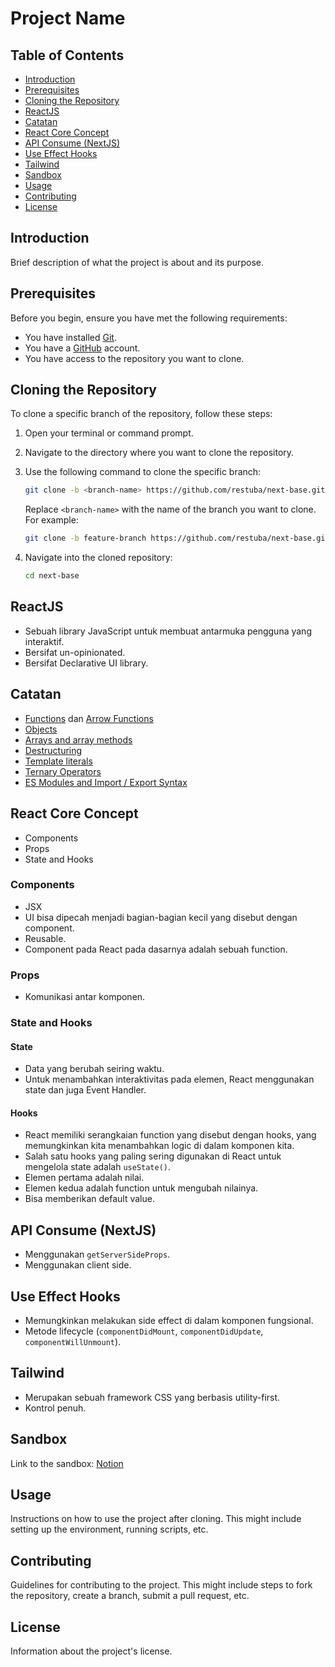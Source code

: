 # Project Name

## Table of Contents

- [Introduction](#introduction)
- [Prerequisites](#prerequisites)
- [Cloning the Repository](#cloning-the-repository)
- [ReactJS](#reactjs)
- [Catatan](#catatan)
- [React Core Concept](#react-core-concept)
- [API Consume (NextJS)](#api-consume-nextjs)
- [Use Effect Hooks](#use-effect-hooks)
- [Tailwind](#tailwind)
- [Sandbox](#sandbox)
- [Usage](#usage)
- [Contributing](#contributing)
- [License](#license)

## Introduction

Brief description of what the project is about and its purpose.

## Prerequisites

Before you begin, ensure you have met the following requirements:

- You have installed [Git](https://git-scm.com/).
- You have a [GitHub](https://github.com/) account.
- You have access to the repository you want to clone.

## Cloning the Repository

To clone a specific branch of the repository, follow these steps:

1. Open your terminal or command prompt.
2. Navigate to the directory where you want to clone the repository.
3. Use the following command to clone the specific branch:

   ```sh
   git clone -b <branch-name> https://github.com/restuba/next-base.git
   ```

   Replace `<branch-name>` with the name of the branch you want to clone. For example:

   ```sh
   git clone -b feature-branch https://github.com/restuba/next-base.git
   ```

4. Navigate into the cloned repository:

   ```sh
   cd next-base
   ```

## ReactJS

- Sebuah library JavaScript untuk membuat antarmuka pengguna yang interaktif.
- Bersifat un-opinionated.
- Bersifat Declarative UI library.

## Catatan

- [Functions](https://developer.mozilla.org/docs/Web/JavaScript/Guide/Functions) dan [Arrow Functions](https://developer.mozilla.org/docs/Web/JavaScript/Reference/Functions/Arrow_functions)
- [Objects](https://developer.mozilla.org/docs/Web/JavaScript/Reference/Global_Objects/Object)
- [Arrays and array methods](https://developer.mozilla.org/docs/Web/JavaScript/Reference/Global_Objects/Array)
- [Destructuring](https://developer.mozilla.org/docs/Web/JavaScript/Reference/Operators/Destructuring_assignment)
- [Template literals](https://developer.mozilla.org/docs/Web/JavaScript/Reference/Template_literals)
- [Ternary Operators](https://developer.mozilla.org/docs/Web/JavaScript/Reference/Operators/Conditional_Operator)
- [ES Modules and Import / Export Syntax](https://developer.mozilla.org/docs/Web/JavaScript/Guide/Modules)

## React Core Concept

- Components
- Props
- State and Hooks

### Components

- JSX
- UI bisa dipecah menjadi bagian-bagian kecil yang disebut dengan component.
- Reusable.
- Component pada React pada dasarnya adalah sebuah function.

### Props

- Komunikasi antar komponen.

### State and Hooks

#### State

- Data yang berubah seiring waktu.
- Untuk menambahkan interaktivitas pada elemen, React menggunakan state dan juga Event Handler.

#### Hooks

- React memiliki serangkaian function yang disebut dengan hooks, yang memungkinkan kita menambahkan logic di dalam komponen kita.
- Salah satu hooks yang paling sering digunakan di React untuk mengelola state adalah `useState()`.
- Elemen pertama adalah nilai.
- Elemen kedua adalah function untuk mengubah nilainya.
- Bisa memberikan default value.

## API Consume (NextJS)

- Menggunakan `getServerSideProps`.
- Menggunakan client side.

## Use Effect Hooks

- Memungkinkan melakukan side effect di dalam komponen fungsional.
- Metode lifecycle (`componentDidMount`, `componentDidUpdate`, `componentWillUnmount`).

## Tailwind

- Merupakan sebuah framework CSS yang berbasis utility-first.
- Kontrol penuh.

## Sandbox

Link to the sandbox: [Notion](https://titanium-green-dcd.notion.site/Bagian-f8eea6e7dca34593839e3d85a76b7cf9?pvs=4)

## Usage

Instructions on how to use the project after cloning. This might include setting up the environment, running scripts, etc.

## Contributing

Guidelines for contributing to the project. This might include steps to fork the repository, create a branch, submit a pull request, etc.

## License

Information about the project's license.
